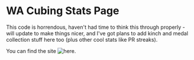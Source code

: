 # WA Cubing Stats Page
This code is horrendous, haven't had time to think this through properly - will update to make things nicer, and I've got plans to add kinch and medal collection stuff here too (plus other cool stats like PR streaks).

You can find the site ![here](https://joj-jh.github.io/wa_cubing_stats/).
